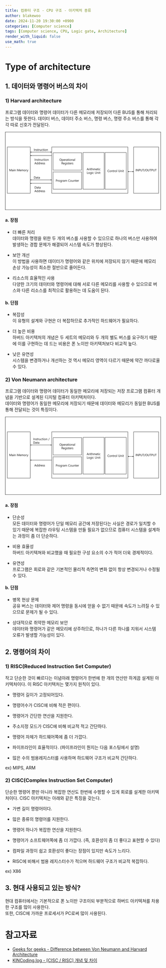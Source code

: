 ```yaml
---
title: 컴퓨터 구조 - CPU 구조 - 아키텍처 종류
author: blakewoo
date: 2024-11-20 19:30:00 +0900
categories: [Computer science]
tags: [Computer science, CPU, Logic gate, Architecture] 
render_with_liquid: false
use_math: true
---
```


# Type of architecture

## 1. 데이터와 명령어 버스의 차이

### 1) Harvard architecture
프로그램 데이터와 명령어 데이터가 다른 메모리에 저장되어 다른 BUS를 통해 처리되는 방식을 뜻한다.
데이터 버스, 데이터 주소 버스, 명령 버스, 명령 주소 버스를 통해 각각 따로 신호가 전달된다.

![img.png](/assets/blog/cs/cpu_structure/architecture/img.png)


#### a. 장점
- 더 빠른 처리   
  데이터와 명령을 위한 두 개의 버스를 사용할 수 있으므로 하나의 버스만 사용하여 발생하는 경합 문제가 해결되어 시스템 속도가 향상된다.


- 보안 개선   
  이 방법을 사용하면 데이터가 명령어와 같은 위치에 저장되지 않기 때문에 메모리 손상 가능성이 최소한 절반으로 줄어든다.


- 리소스의 효율적인 사용   
  다양한 크기의 데이터와 명령어에 대해 서로 다른 메모리를 사용할 수 있으므로 버스와 다른 리소스를 최적으로 활용하는 데 도움이 된다.

#### b. 단점
- 복잡성    
  이 유형의 설계와 구현은 더 복잡하므로 추가적인 하드웨어가 필요하다.


- 더 높은 비용   
  하버드 아키텍처의 개념은 두 세트의 메모리와 두 개의 별도 버스를 요구하기 때문에 이를 구현하는 데 드는 비용은 폰 노이만 아키텍처보다 비교적 높다.


- 낮은 유연성   
  시스템을 변경하거나 개선하는 것 역시 메모리 영역이 다르기 때문에 약간 까다로울 수 있다.

### 2) Von Neumann architecture
프로그램 데이터와 명령어 데이터가 동일한 메모리에 저장되는 저장 프로그램 컴퓨터 개념을 기반으로 설계된
디지털 컴퓨터 아키텍처이다.   
데이터와 명령어가 동일한 메모리에 저장되기 때문에 데이터와 메모리가 동일한 BUS를 통해 전달되는 것이 특징이다.

![img_1.png](/assets/blog/cs/cpu_structure/architecture/img_1.png)

#### a. 장점
- 단순성   
  모든 데이터와 명령어가 단일 메모리 공간에 저장된다는 사실은 경로가 일치할 수 있기 때문에 복잡한 라우팅 시스템을 만들 필요가 없으므로 컴퓨터 시스템을 설계하는 과정이 좀 더 단순하다.


- 비용 효율성   
  하버드 아키텍쳐와 비교했을 때 필요한 구성 요소의 수가 적어 더욱 경제적이다.


- 유연성   
  프로그램은 회로와 같은 기본적인 물리적 측면의 변화 없이 항상 변경되거나 수정될 수 있다.

#### b. 단점
- 병목 현상 문제   
  공유 버스는 데이터와 제어 명령을 동시에 얻을 수 없기 때문에 속도가 느려질 수 있으므로 문제가 될 수 있다.


- 상대적으로 취약한 메모리 보안   
  데이터와 명령어가 같은 메모리에 상주하므로, 하나가 다른 하나를 지워서 시스템 오류가 발생할 가능성이 있다.


## 2. 명령어의 차이

### 1) RISC(Reduced Instruction Set Computer)
작고 단순한 것이 빠르다는 이념아래 명령어가 한번에 한 개의 연산만 하게끔 설계된 아키텍처이다.
이 RISC 아키텍처는 몇가지 원칙이 있다.

- 명령어 길이가 고정되어있다.
  
- 명령어수가 CISC에 비해 적은 편이다.

- 명령어가 간단한 연산을 지원한다.

- 주소지정 모드가 CISC에 비해 비교적 적고 간단하다.

- 명령어 자체가 하드웨어쪽에 좀 더 가깝다.

- 파이프라인이 효율적이다. (파이프라인이 뭔지는 다음 포스팅에서 설명)

- 많은 수의 범용레지스터를 사용하며 하드웨어 구조가 비교적 간단하다.

ex) MIPS, ARM

### 2) CISC(Complex Instruction Set Computer)
단순한 명령어 뿐만 아니라 복잡한 연산도 한번에 수행할 수 있게 회로를 설계한 아키텍처이다.
CISC 아키텍처는 아래와 같은 특징을 갖는다.

- 가변 길이 명령어이다.

- 많은 종류의 명령어를 지원한다.

- 명령어 하나가 복잡한 연산을 지원한다.

- 명령어가 소프트웨어쪽에 좀 더 가깝다. (즉, 호환성이 좀 더 좋다고 표현할 수 있다)

- 컴파일 과정이 쉽고 호환성이 좋다는 장점이 있지만 속도가 느리다.

- RISC에 비해서 범용 레지스터수가 적으며 하드웨어 구조가 비교적 복잡하다.

ex) X86


## 3. 현대 사용되고 있는 방식?
현대 컴퓨터에서는 기본적으로 폰 노이만 구조이되 부분적으로 하버드 아키텍쳐를 차용한 구조를 많이 사용한다.   
또한, CISC에 가까운 프로세서가 PC로써 많이 사용된다.


# 참고자료
- [Geeks for geeks - Difference between Von Neumann and Harvard Architecture](https://www.geeksforgeeks.org/difference-between-von-neumann-and-harvard-architecture/)
- [KlNCoding.log - [CISC / RISC] 개념 및 차이](https://velog.io/@kjw2298/CISC-RISC-%EA%B0%9C%EB%85%90-%EB%B0%8F-%EC%B0%A8%EC%9D%B4)
